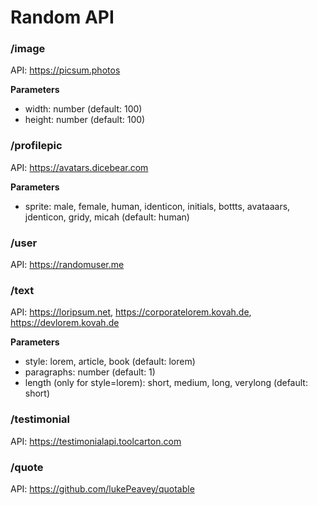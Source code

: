 # Random API

### /image

API: https://picsum.photos

**Parameters**

- width: number (default: 100)
- height: number (default: 100)

### /profilepic

API: https://avatars.dicebear.com

**Parameters**

- sprite: male, female, human, identicon, initials, bottts, avataaars, jdenticon, gridy, micah (default: human)

### /user

API: https://randomuser.me

### /text

API: https://loripsum.net, https://corporatelorem.kovah.de, https://devlorem.kovah.de

**Parameters**

- style: lorem, article, book (default: lorem)
- paragraphs: number (default: 1)
- length (only for style=lorem): short, medium, long, verylong (default: short)

### /testimonial

API: https://testimonialapi.toolcarton.com

### /quote

API: https://github.com/lukePeavey/quotable
